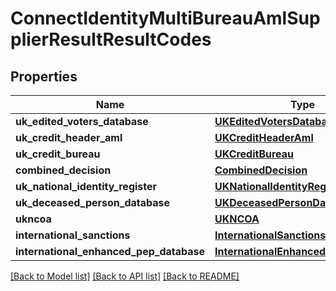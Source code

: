 # ConnectIdentityMultiBureauAmlSupplierResultResultCodes

## Properties
Name | Type | Description | Notes
------------ | ------------- | ------------- | -------------
**uk_edited_voters_database** | [**UKEditedVotersDatabase**](UKEditedVotersDatabase.md) |  | [optional] 
**uk_credit_header_aml** | [**UKCreditHeaderAml**](UKCreditHeaderAml.md) |  | [optional] 
**uk_credit_bureau** | [**UKCreditBureau**](UKCreditBureau.md) |  | [optional] 
**combined_decision** | [**CombinedDecision**](CombinedDecision.md) |  | [optional] 
**uk_national_identity_register** | [**UKNationalIdentityRegister**](UKNationalIdentityRegister.md) |  | [optional] 
**uk_deceased_person_database** | [**UKDeceasedPersonDatabase**](UKDeceasedPersonDatabase.md) |  | [optional] 
**ukncoa** | [**UKNCOA**](UKNCOA.md) |  | [optional] 
**international_sanctions** | [**InternationalSanctions**](InternationalSanctions.md) |  | [optional] 
**international_enhanced_pep_database** | [**InternationalEnhancedPepDatabase**](InternationalEnhancedPepDatabase.md) |  | [optional] 

[[Back to Model list]](../README.md#documentation-for-models) [[Back to API list]](../README.md#documentation-for-api-endpoints) [[Back to README]](../README.md)


